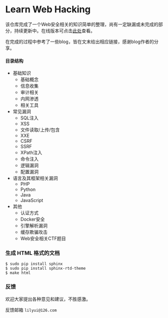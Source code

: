 # Learn Web Hacking

该仓库完成了一个Web安全相关的知识简单的整理，尚有一定缺漏或未完成的部分，持续更新中。在线版本可点击[此处](http://websec.readthedocs.io/en/latest/)查看。

在完成的过程中参考了一些blog，皆在文末给出相应链接，感谢blog作者的分享。


#### 目录结构

- 基础知识
    - 基础概念
    - 信息收集
    - 审计相关
    - 内网渗透
    - 相关工具
- 常见漏洞
    - SQL注入
    - XSS
    - 文件读取/上传/包含
    - XXE
    - CSRF
    - SSRF
    - XPath注入
    - 命令注入
    - 逻辑漏洞
    - 配置漏洞
- 语言及其框架相关漏洞
    - PHP
    - Python
    - Java
    - JavaScript
- 其他
    - 认证方式
	- Docker安全
	- 引擎解析漏洞
    - 缓存欺骗攻击
    - Web安全相关CTF题目

### 生成 HTML 格式的文档

```shell
$ sudo pip install sphinx
$ sudo pip install sphinx-rtd-theme
$ make html
```

### 反馈

欢迎大家提出各种意见和建议，不胜感激。

反馈邮箱 ``lilyui@126.com``